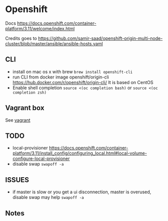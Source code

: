 
# Openshift

Docs <https://docs.openshift.com/container-platform/3.11/welcome/index.html>

Credits goes to <https://github.com/samir-saad/openshift-origin-multi-node-cluster/blob/master/ansible/ansible-hosts.yaml>

## CLI

- install on mac os x with brew `brew install openshift-cli`
- run CLI from docker image openshift/origin-cli <https://hub.docker.com/r/openshift/origin-cli/> It is based on CentOS
- Enable shell completion `source <(oc completion bash)` or `source <(oc completion zsh)`

## Vagrant box

See [vagrant](./vagrant)

## TODO

- local-provisioner https://docs.openshift.com/container-platform/3.11/install_config/configuring_local.html#local-volume-configure-local-provisioner
- disable swap `swapoff -a` 

## ISSUES

- if master is slow or you get a ui disconnection, master is overused, disable swap may help `swapoff -a`

## Notes
